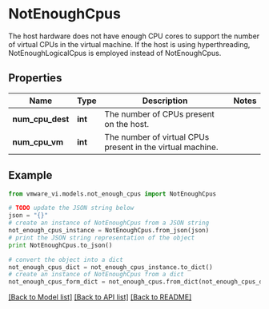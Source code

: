 # NotEnoughCpus

The host hardware does not have enough CPU cores to support the number of virtual CPUs in the virtual machine.  If the host is using hyperthreading, NotEnoughLogicalCpus is employed instead of NotEnoughCpus. 

## Properties
Name | Type | Description | Notes
------------ | ------------- | ------------- | -------------
**num_cpu_dest** | **int** | The number of CPUs present on the host.  | 
**num_cpu_vm** | **int** | The number of virtual CPUs present in the virtual machine.  | 

## Example

```python
from vmware_vi.models.not_enough_cpus import NotEnoughCpus

# TODO update the JSON string below
json = "{}"
# create an instance of NotEnoughCpus from a JSON string
not_enough_cpus_instance = NotEnoughCpus.from_json(json)
# print the JSON string representation of the object
print NotEnoughCpus.to_json()

# convert the object into a dict
not_enough_cpus_dict = not_enough_cpus_instance.to_dict()
# create an instance of NotEnoughCpus from a dict
not_enough_cpus_form_dict = not_enough_cpus.from_dict(not_enough_cpus_dict)
```
[[Back to Model list]](../README.md#documentation-for-models) [[Back to API list]](../README.md#documentation-for-api-endpoints) [[Back to README]](../README.md)



